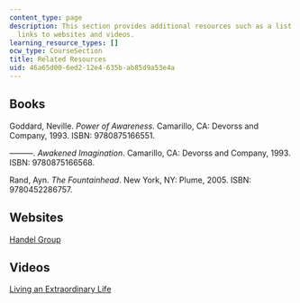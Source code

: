 ```yaml
---
content_type: page
description: This section provides additional resources such as a list of books and
  links to websites and videos.
learning_resource_types: []
ocw_type: CourseSection
title: Related Resources
uid: 46a65d00-6ed2-12e4-635b-ab85d9a53e4a
---
```


Books
-----

Goddard, Neville. _Power of Awareness_. Camarillo, CA: Devorss and Company, 1993. ISBN: 9780875166551.

———. _Awakened Imagination_. Camarillo, CA: Devorss and Company, 1993. ISBN: 9780875166568.

Rand, Ayn. _The Fountainhead_. New York, NY: Plume, 2005. ISBN: 9780452286757.

Websites
--------

[Handel Group](http://www.handelgroup.com/)

Videos
------

[Living an Extraordinary Life](http://techtv.mit.edu/videos/311-span-classhighlightlivingspan-span-classhig)